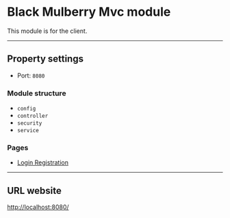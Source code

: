 # Black Mulberry Mvc module

This module is for the client.

---

## Property settings

- Port: `8080`

### Module structure

- `config`
- `controller`
- `security`
- `service`

### Pages

- [Login Registration](http://localhost:8080/auth)

---

## URL website

[http://localhost:8080/](http://localhost:8080/)
